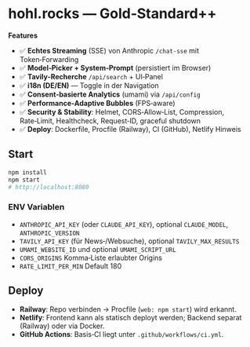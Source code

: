 # hohl.rocks — Gold‑Standard++

**Features**
- ✅ **Echtes Streaming** (SSE) von Anthropic `/chat-sse` mit Token‑Forwarding
- ✅ **Model‑Picker + System‑Prompt** (persistiert im Browser)
- ✅ **Tavily‑Recherche** `/api/search` + UI‑Panel
- ✅ **i18n (DE/EN)** — Toggle in der Navigation
- ✅ **Consent‑basierte Analytics** (umami) via `/api/config`
- ✅ **Performance‑Adaptive Bubbles** (FPS‑aware)
- ✅ **Security & Stability**: Helmet, CORS‑Allow‑List, Compression, Rate‑Limit, Healthcheck, Request‑ID, graceful shutdown
- ✅ **Deploy**: Dockerfile, Procfile (Railway), CI (GitHub), Netlify Hinweis

## Start

```bash
npm install
npm start
# http://localhost:8080
```

### ENV Variablen
- `ANTHROPIC_API_KEY` (oder `CLAUDE_API_KEY`), optional `CLAUDE_MODEL`, `ANTHROPIC_VERSION`
- `TAVILY_API_KEY` (für News‑/Websuche), optional `TAVILY_MAX_RESULTS`
- `UMAMI_WEBSITE_ID` und optional `UMAMI_SCRIPT_URL`
- `CORS_ORIGINS` Komma‑Liste erlaubter Origins
- `RATE_LIMIT_PER_MIN` Default 180

## Deploy
- **Railway**: Repo verbinden → Procfile (`web: npm start`) wird erkannt.  
- **Netlify**: Frontend kann als statisch deployt werden; Backend separat (Railway) oder via Docker.  
- **GitHub Actions**: Basis‑CI liegt unter `.github/workflows/ci.yml`.

